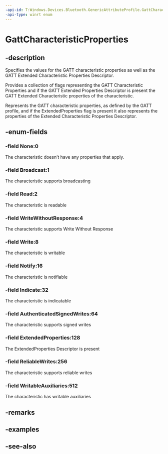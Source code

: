 ```yaml
---
-api-id: T:Windows.Devices.Bluetooth.GenericAttributeProfile.GattCharacteristicProperties
-api-type: winrt enum
---
```


<!-- Enumeration syntax
public enum Windows.Devices.Bluetooth.GenericAttributeProfile.GattCharacteristicProperties : uint
-->

# GattCharacteristicProperties

## -description
Specifies the values for the GATT characteristic properties as well as the GATT Extended Characteristic Properties Descriptor.

Provides a collection of flags representing the GATT Characteristic Properties and if the GATT Extended Properties Descriptor is present the GATT Extended Characteristic properties of the characteristic.

Represents the GATT characteristic properties, as defined by the GATT profile, and if the ExtendedProperties flag is present it also represents the properties of the Extended Characteristic Properties Descriptor.

## -enum-fields
### -field None:0
The characteristic doesn’t have any properties that apply.

### -field Broadcast:1
The characteristic supports broadcasting

### -field Read:2
The characteristic is readable

### -field WriteWithoutResponse:4
The characteristic supports Write Without Response

### -field Write:8
The characteristic is writable

### -field Notify:16
The characteristic is notifiable

### -field Indicate:32
The characteristic is indicatable

### -field AuthenticatedSignedWrites:64
The characteristic supports signed writes

### -field ExtendedProperties:128
The ExtendedProperties Descriptor is present

### -field ReliableWrites:256
The characteristic supports reliable writes

### -field WritableAuxiliaries:512
The characteristic has writable auxiliaries


## -remarks

## -examples

## -see-also